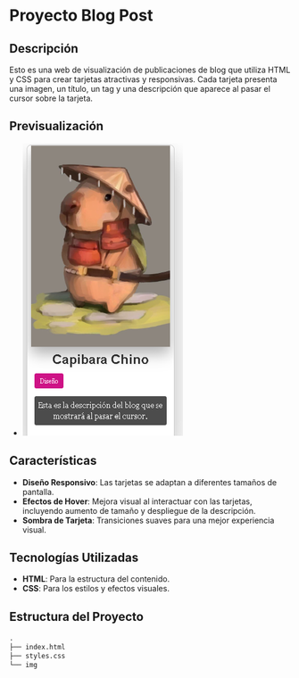 # Proyecto Blog Post

## Descripción

Esto es una web de visualización de publicaciones de blog que utiliza HTML y CSS para crear tarjetas atractivas y responsivas. Cada tarjeta presenta una imagen, un título, un tag y una descripción que aparece al pasar el cursor sobre la tarjeta.

## Previsualización

- <img src="./img/Capibara Chino.png" alt="Prueba" width=""/>

## Características

- **Diseño Responsivo**: Las tarjetas se adaptan a diferentes tamaños de pantalla.
- **Efectos de Hover**: Mejora visual al interactuar con las tarjetas, incluyendo aumento de tamaño y despliegue de la descripción.
- **Sombra de Tarjeta**: Transiciones suaves para una mejor experiencia visual.

## Tecnologías Utilizadas

- **HTML**: Para la estructura del contenido.
- **CSS**: Para los estilos y efectos visuales.

## Estructura del Proyecto

```plaintext
.
├── index.html
├── styles.css
└── img
    
